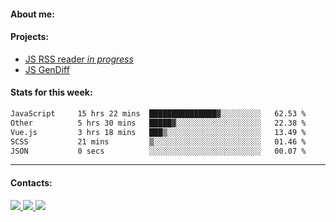 #### About me:

#### Projects:
- [JS RSS reader *in progress*](https://github.com/GKoil/frontend-project-lvl3)
- [JS GenDiff](https://github.com/GKoil/GenDiff)

#### Stats for this week:
<!--START_SECTION:waka-->

```txt
JavaScript     15 hrs 22 mins  ███████████████▓░░░░░░░░░   62.53 %
Other          5 hrs 30 mins   █████▓░░░░░░░░░░░░░░░░░░░   22.38 %
Vue.js         3 hrs 18 mins   ███▒░░░░░░░░░░░░░░░░░░░░░   13.49 %
SCSS           21 mins         ▒░░░░░░░░░░░░░░░░░░░░░░░░   01.46 %
JSON           0 secs          ░░░░░░░░░░░░░░░░░░░░░░░░░   00.07 %
```

<!--END_SECTION:waka-->
---
#### Contacts:

<a target='_blank' title='LinkedIn' href="https://www.linkedin.com/in/gkoil/">
  <img src="https://img.shields.io/badge/LinkedIn-0077B5?style=for-the-badge&logo=linkedin&logoColor=white" />
</a>
<a target='_blank' title='Telegram' href="https://t.me/gkoil">
  <img src="https://img.shields.io/badge/Telegram-2CA5E0?style=for-the-badge&logo=telegram&logoColor=white" />
</a>
<a target='_blank' title='Gmail' href="mailto: gk.grigorev@gmail.com">
  <img src="https://img.shields.io/badge/Gmail-D14836?style=for-the-badge&logo=gmail&logoColor=white" />
</a>

